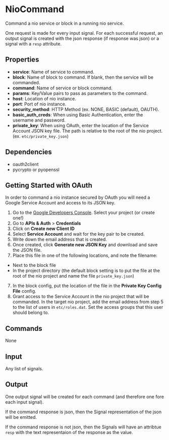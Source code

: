 NioCommand
===========
Command a nio service or block in a running nio service.

One request is made for every input signal. For each successful request, an output signal is created with the json response (if response was json) or a signal with a `resp` attribute.

Properties
--------------
-   **service**: Name of service to command.
-   **block**: Name of block to command. If blank, then the service will be commanded.
-   **command**: Name of service or block command.
-   **params**: Key/Value pairs to pass as parameters to the command.
-   **host**: Location of nio instance.
-   **port**: Port of nio instance.
-   **security_method**: HTTP Method (ex. NONE, BASIC (default), OAUTH).
-   **basic_auth_creds**: When using Basic Authentication, enter the username and password.
-   **private_key**: When using OAuth, enter the location of the Service Account JSON key file. The path is relative to the root of the nio project. (ex. `etc/private_key.json`)

Dependencies
----------------
- oauth2client
- pycrypto or pyopenssl

## Getting Started with OAuth

In order to command a nio instance secured by OAuth you will need a Google Service Account and access to its JSON key.

1. Go to the [Google Developers Console](https://console.developers.google.com/). Select your project (or create one!)
2. Go to **APIs & Auth** > **Credentials**
3. Click on **Create new Client ID**
4. Select **Service Account** and wait for the key pair to be created.
5. Write down the email address that is created.
5. Once created, click **Generate new JSON Key** and download and save the JSON file. 
6. Place this file in one of the following locations, and note the filename:
  - Next to the block file
  - In the project directory (the default block setting is to put the file at the root of the nio project and name the file `private_key.json`)
7. In the block config, put the location of the file in the **Private Key Config File** config.
8. Grant access to the Service Account in the nio project that will be commanded. In the target nio project, add the email address from step 5 to the list of users in `etc/roles.dat`. Set the access groups that this user should belong to.

Commands
----------------
None

Input
-------
Any list of signals.

Output
---------
One output signal will be created for each command (and therefore one fore each input signal).

If the command response is json, then the Signal representation of the json will be emitted.

If the command response is not json, then the Signals will have an attribtue `resp` with the text representaion of the response as the value.
